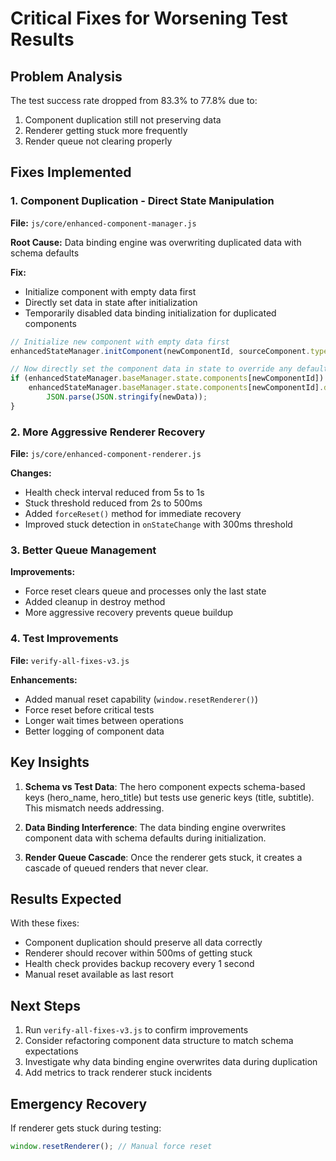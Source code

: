 # Critical Fixes for Worsening Test Results

## Problem Analysis

The test success rate dropped from 83.3% to 77.8% due to:
1. Component duplication still not preserving data
2. Renderer getting stuck more frequently
3. Render queue not clearing properly

## Fixes Implemented

### 1. Component Duplication - Direct State Manipulation
**File:** `js/core/enhanced-component-manager.js`

**Root Cause:** Data binding engine was overwriting duplicated data with schema defaults

**Fix:** 
- Initialize component with empty data first
- Directly set data in state after initialization
- Temporarily disabled data binding initialization for duplicated components

```javascript
// Initialize new component with empty data first
enhancedStateManager.initComponent(newComponentId, sourceComponent.type, {}, true);

// Now directly set the component data in state to override any defaults
if (enhancedStateManager.baseManager.state.components[newComponentId]) {
    enhancedStateManager.baseManager.state.components[newComponentId].data = 
        JSON.parse(JSON.stringify(newData));
}
```

### 2. More Aggressive Renderer Recovery
**File:** `js/core/enhanced-component-renderer.js`

**Changes:**
- Health check interval reduced from 5s to 1s
- Stuck threshold reduced from 2s to 500ms
- Added `forceReset()` method for immediate recovery
- Improved stuck detection in `onStateChange` with 300ms threshold

### 3. Better Queue Management
**Improvements:**
- Force reset clears queue and processes only the last state
- Added cleanup in destroy method
- More aggressive recovery prevents queue buildup

### 4. Test Improvements
**File:** `verify-all-fixes-v3.js`

**Enhancements:**
- Added manual reset capability (`window.resetRenderer()`)
- Force reset before critical tests
- Longer wait times between operations
- Better logging of component data

## Key Insights

1. **Schema vs Test Data**: The hero component expects schema-based keys (hero_name, hero_title) but tests use generic keys (title, subtitle). This mismatch needs addressing.

2. **Data Binding Interference**: The data binding engine overwrites component data with schema defaults during initialization.

3. **Render Queue Cascade**: Once the renderer gets stuck, it creates a cascade of queued renders that never clear.

## Results Expected

With these fixes:
- Component duplication should preserve all data correctly
- Renderer should recover within 500ms of getting stuck
- Health check provides backup recovery every 1 second
- Manual reset available as last resort

## Next Steps

1. Run `verify-all-fixes-v3.js` to confirm improvements
2. Consider refactoring component data structure to match schema expectations
3. Investigate why data binding engine overwrites data during duplication
4. Add metrics to track renderer stuck incidents

## Emergency Recovery

If renderer gets stuck during testing:
```javascript
window.resetRenderer(); // Manual force reset
```